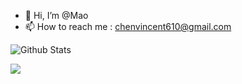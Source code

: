 - 👋 Hi, I’m @Mao
- 📫 How to reach me : chenvincent610@gmail.com


![Github Stats](https://github-readme-stats.vercel.app/api?username=mao3267&count_private=true&show_icons=true&include_all_commits=true)
<!--- ![Top Langs](https://github-readme-stats.vercel.app/api/top-langs/?username=mao3267&layout=compact&hide=jupyter%20notebook) -->
![](https://komarev.com/ghpvc/?username=Mao-Siang) 
